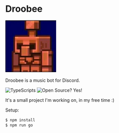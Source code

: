 # Droobee
![Droobee](copperGolumMC.png)

Droobee is a music bot for Discord.

<p align="left">
    <img alt="TypeScripts" src="https://img.shields.io/badge/-TypeScript-2965f1?style=flat&logo=Typescript&logoColor=white"/>
    <img alt="Open Source? Yes!" src="https://badgen.net/badge/Open%20Source%20%3F/Yes%21/blue?icon=github"/>
</p>

It's a small project I'm working on, in my free time :)

Setup:
```
$ npm install
$ npm run go
```
